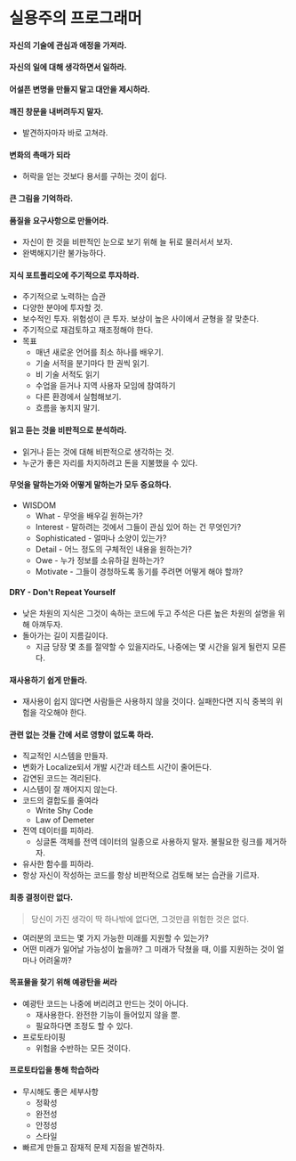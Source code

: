 # 실용주의 프로그래머
#### 자신의 기술에 관심과 애정을 가져라.
#### 자신의 일에 대해 생각하면서 일하라.
#### 어설픈 변명을 만들지 말고 대안을 제시하라.
#### 깨진 창문을 내버려두지 말자.
- 발견하자마자 바로 고쳐라.
#### 변화의 촉매가 되라
- 허락을 얻는 것보다 용서를 구하는 것이 쉽다.
#### 큰 그림을 기억하라.
#### 품질을 요구사항으로 만들어라.
- 자신이 한 것을 비판적인 눈으로 보기 위해 늘 뒤로 물러서서 보자.
- 완벽해지기란 불가능하다.
#### 지식 포트폴리오에 주기적으로 투자하라.
- 주기적으로 노력하는 습관
- 다양한 분야에 투자할 것.
- 보수적인 투자. 위험성이 큰 투자. 보상이 높은 사이에서 균형을 잘 맞춘다.
- 주기적으로 재검토하고 재조정해야 한다.
- 목표
    - 매년 새로운 언어를 최소 하나를 배우기.
    - 기술 서적을 분기마다 한 권씩 읽기.
    - 비 기술 서적도 읽기
    - 수업을 듣거나 지역 사용자 모임에 참여하기
    - 다른 환경에서 실험해보기.
    - 흐름을 놓치지 말기.
#### 읽고 듣는 것을 비판적으로 분석하라.
- 읽거나 듣는 것에 대해 비판적으로 생각하는 것.
- 누군가 좋은 자리를 차지하려고 돈을 지불했을 수 있다.
#### 무엇을 말하는가와 어떻게 말하는가 모두 중요하다.
- WISDOM
    - What - 무엇을 배우길 원하는가?
    - Interest - 말하려는 것에서 그들이 관심 있어 하는 건 무엇인가?
    - Sophisticated - 얼마나 소양이 있는가?
    - Detail - 어느 정도의 구체적인 내용을 원하는가?
    - Owe - 누가 정보를 소유하길 원하는가?
    - Motivate - 그들이 경청하도록 동기를 주려면 어떻게 해야 할까?

#### DRY - Don't Repeat Yourself
- 낮은 차원의 지식은 그것이 속하는 코드에 두고 주석은 다른 높은 차원의 설명을 위해 아껴두자.
- 돌아가는 길이 지름길이다.
    - 지금 당장 몇 초를 절약할 수 있을지라도, 나중에는 몇 시간을 잃게 될런지 모른다.

#### 재사용하기 쉽게 만들라.
- 재사용이 쉽지 않다면 사람들은 사용하지 않을 것이다. 실패한다면 지식 중복의 위험을 각오해야 한다.

#### 관련 없는 것들 간에 서로 영향이 없도록 하라.
- 직교적인 시스템을 만들자.
- 변화가 Localize되서 개발 시간과 테스트 시간이 줄어든다.
- 감연된 코드는 격리된다.
- 시스템이 잘 깨어지지 않는다.
- 코드의 결합도를 줄여라
    - Write Shy Code
    - Law of Demeter
- 전역 데이터를 피하라.
    - 싱글톤 객체를 전역 데이터의 일종으로 사용하지 말자. 불필요한 링크를 제거하자.
- 유사한 함수를 피하라.
- 항상 자신이 작성하는 코드를 항상 비판적으로 검토해 보는 습관을 기르자.


#### 최종 결정이란 없다.
> 당신이 가진 생각이 딱 하나밖에 없다면, 그것만큼 위험한 것은 없다.
- 여러분의 코드는 몇 가지 가능한 미래를 지원할 수 있는가?
- 어떤 미래가 일어날 가능성이 높을까? 그 미래가 닥쳤을 때, 이를 지원하는 것이 얼마나 어려울까?


#### 목표물을 찾기 위해 예광탄을 써라
- 예광탄 코드는 나중에 버리려고 만드는 것이 아니다.
    - 재사용한다. 완전한 기능이 들어있지 않을 뿐.
    - 필요하다면 조정도 할 수 있다.
- 프로토타이핑
    - 위험을 수반하는 모든 것이다.

#### 프로토타입을 통해 학습하라
- 무시해도 좋은 세부사항
    - 정확성
    - 완전성
    - 안정성
    - 스타일
- 빠르게 만들고 잠재적 문제 지점을 발견하자.